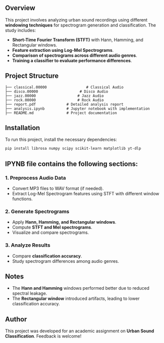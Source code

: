 ## Overview
This project involves analyzing urban sound recordings using different **windowing techniques** for spectrogram generation and classification. The study includes:
- **Short-Time Fourier Transform (STFT)** with Hann, Hamming, and Rectangular windows.
- **Feature extraction using Log-Mel Spectrograms**.
- **Comparison of spectrograms across different audio genres**.
- **Training a classifier to evaluate performance differences**.

## Project Structure
```
├── classical.00000                  # Classical Audio
├── disco.00000                   # Disco Audio
├── jazz.00000                   # Jazz Audio
├── rock.00000                   # Rock Audio
├── report.pdf              # Detailed analysis report
├── analysis.ipynb          # Jupyter notebook with implementation
├── README.md               # Project documentation
```

## Installation
To run this project, install the necessary dependencies:
```sh
pip install librosa numpy scipy scikit-learn matplotlib yt-dlp
```

## IPYNB file contains the following sections:
### 1. Preprocess Audio Data
- Convert MP3 files to WAV format (if needed).
- Extract Log-Mel Spectrogram features using STFT with different window functions.

### 2. Generate Spectrograms
- Apply **Hann, Hamming, and Rectangular windows**.
- Compute **STFT and Mel spectrograms**.
- Visualize and compare spectrograms.

### 3. Analyze Results
- Compare **classification accuracy**.
- Study spectrogram differences among audio genres.

## Notes
- The **Hann and Hamming** windows performed better due to reduced spectral leakage.
- The **Rectangular window** introduced artifacts, leading to lower classification accuracy.

## Author
This project was developed for an academic assignment on **Urban Sound Classification**. Feedback is welcome!


